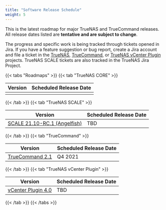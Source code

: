 ```yaml
---
title: "Software Release Schedule"
weight: 5
---
```


This is the latest roadmap for major TrueNAS and TrueCommand releases.
All release dates listed are **tentative and are subject to change**.

The progress and specific work is being tracked through tickets opened in Jira.
If you have a feature suggestion or bug report, create a Jira account and file a ticket in the [TrueNAS](https://jira.ixsystems.com/projects/NAS "TrueNAS Jira Project"), [TrueCommand](https://jira.ixsystems.com/projects/TC "TrueCommand Jira Project"), or [TrueNAS vCenter Plugin](https://jira.ixsystems.com/secure/RapidBoard.jspa?rapidView=26&projectKey=VCP "TrueNAS vCenter Plugin Project") projects.
TrueNAS SCALE tickets are also tracked in the TrueNAS Jira Project.

{{< tabs "Roadmaps" >}}
{{< tab "TrueNAS CORE" >}}

| Version                                                                   | Scheduled Release Date |
|---------------------------------------------------------------------------|------------------------|
|                                                                           |                        |

{{< /tab >}}
{{< tab "TrueNAS SCALE" >}}

| Version                                                                                | Scheduled Release Date |
|----------------------------------------------------------------------------------------|------------------------|
| [SCALE 21.10-RC.1 (Angelfish)](https://jira.ixsystems.com/projects/NAS/versions/13100) | TBD |

{{< /tab >}}
{{< tab "TrueCommand" >}}

| Version                                                                  | Scheduled Release Date |
|--------------------------------------------------------------------------|------------------------|
| [TrueCommand 2.1](https://jira.ixsystems.com/projects/TC/versions/12202) | Q4 2021 |

{{< /tab >}}
{{< tab "TrueNAS vCenter Plugin" >}}

| Version                                                                      | Scheduled Release Date |
|------------------------------------------------------------------------------|------------------------|
| [vCenter Plugin 4.0](https://jira.ixsystems.com/projects/VCP/versions/12108) | TBD |

{{< /tab >}}
{{< /tabs >}}
